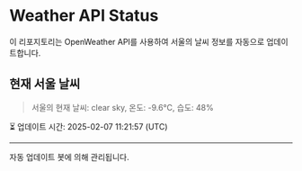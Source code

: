 
# Weather API Status

이 리포지토리는 OpenWeather API를 사용하여 서울의 날씨 정보를 자동으로 업데이트합니다.

## 현재 서울 날씨
> 서울의 현재 날씨: clear sky, 온도: -9.6°C, 습도: 48%

⏳ 업데이트 시간: 2025-02-07 11:21:57 (UTC)

---
자동 업데이트 봇에 의해 관리됩니다.
